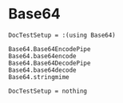 # Base64

```@meta
DocTestSetup = :(using Base64)
```

```@docs
Base64.Base64EncodePipe
Base64.base64encode
Base64.Base64DecodePipe
Base64.base64decode
Base64.stringmime
```

```@meta
DocTestSetup = nothing
```

